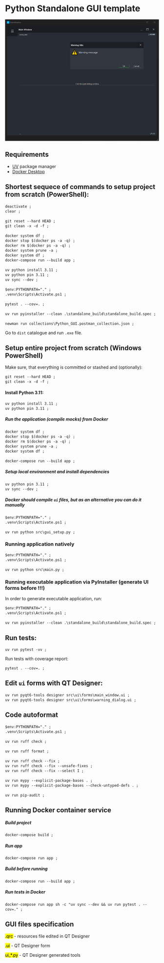 # Python Standalone GUI template

[![Preview Image](images/Runtime_screenshot.png)](https://github.com/DariuszMak/python-standalone-gui-template/releases/download/0.5.0/GUI_client.exe)

## Requirements

- [UV](https://github.com/astral-sh/uv) package manager
- [Docker Desktop](https://www.docker.com/products/docker-desktop)


## Shortest sequece of commands to setup project from scratch (PowerShell):

```commandline
deactivate ; 
clear ; 

git reset --hard HEAD ; 
git clean -x -d -f ; 

docker system df ; 
docker stop $(docker ps -a -q) ; 
docker rm $(docker ps -a -q) ; 
docker system prune -a ; 
docker system df ; 
docker-compose run --build app ; 

uv python install 3.11 ; 
uv python pin 3.11 ; 
uv sync --dev ; 

$env:PYTHONPATH="." ; 
.venv\Scripts\Activate.ps1 ; 

pytest . --cov=. ; 

uv run pyinstaller --clean .\standalone_build\standalone_build.spec ; 

newman run collections\Python_GUI.postman_collection.json ; 
```

Go to `dist` catalogue and run `.exe` file.


## Setup entire project from scratch (Windows PowerShell)

Make sure, that everything is committed or stashed and (optionally):

```commandline
git reset --hard HEAD ; 
git clean -x -d -f ; 
```

#### Install Python 3.11:

```commandline
uv python install 3.11 ; 
uv python pin 3.11 ; 
```

##### Run the application (compile mocks) from Docker

```commandline
docker system df ; 
docker stop $(docker ps -a -q) ; 
docker rm $(docker ps -a -q) ; 
docker system prune -a ; 
docker system df ; 

docker-compose run --build app ; 
```

##### Setup local environment and install dependencies

```commandline 
uv python pin 3.11 ; 
uv sync --dev ; 
```

##### Docker should compile ```ui``` files, but as an alternative you can do it manually

```commandline
$env:PYTHONPATH="." ; 
.venv\Scripts\Activate.ps1 ; 

uv run python src\gui_setup.py ; 
```

### Running application natively

```commandline
$env:PYTHONPATH="." ; 
.venv\Scripts\Activate.ps1 ; 

uv run python src\main.py ; 
```

### Running executable application via PyInstaller (generate UI forms before !!!)

In order to generate executable application, run:
```commandline
$env:PYTHONPATH="." ; 
.venv\Scripts\Activate.ps1 ; 

uv run pyinstaller --clean .\standalone_build\standalone_build.spec ; 
```


## Run tests:

```commandline
uv run pytest -vv ; 
```

Run tests with coverage report:

```commandline
pytest . --cov=. ; 
```


## Edit `ui` forms with QT Designer:

```commandline
uv run pyqt6-tools designer src\ui\forms\main_window.ui ;
uv run pyqt6-tools designer src\ui\forms\warning_dialog.ui ;
```


## Code autoformat

```commandline
$env:PYTHONPATH="." ; 
.venv\Scripts\Activate.ps1 ; 

uv run ruff check ; 

uv run ruff format ; 

uv run ruff check --fix ; 
uv run ruff check --fix --unsafe-fixes ; 
uv run ruff check --fix --select I ; 

uv run mypy --explicit-package-bases . ; 
uv run mypy --explicit-package-bases --check-untyped-defs . ; 

uv run pip-audit ; 
```

## Running Docker container service

##### Build project
```commandline
docker-compose build ; 
```

##### Run app
```commandline
docker-compose run app ; 
```

##### Build before running
```commandline
docker-compose run --build app ; 
```

##### Run tests in Docker
```commandline
docker-compose run app sh -c "uv sync --dev && uv run pytest . --cov=." ; 
```


## GUI files specification

<mark>.qrc</mark> - resources file edited in QT Designer

<mark>.ui</mark> - QT Designer form

<mark>ui_*.py</mark> - QT Designer generated tools

